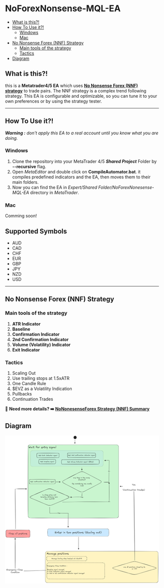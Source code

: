 # NoForexNonsense-MQL-EA

- [What is this?!](#what-is-this)
- [How To Use it?!](#how-to-use-it)
	- [Windows](#windows)
	- [Mac](#mac)
- [No Nonsense Forex (NNF) Strategy](#no-nonsense-forex-nnf-strategy)
	- [Main tools of the strategy](#main-tools-of-the-strategy)
	- [Tactics](#tactics)
- [Diagram](#diagram)

## What is this?!

this is a **Metatrader4/5 EA** which uses **[No Nonsense Forex (NNF) strategy](#no-nonsense-forex-nnf-strategy)** to trade pairs. The NNF strategy is a complex trend following strategy. This EA is configurable and optimizable, so you can tune it to your own preferences or by using the strategy tester.

---

## How To Use it?!

***Warning :*** *don't apply this EA to a real account until you know what you are doing.*

### Windows 

1. Clone the repository into your MetaTrader 4/5 ***Shared Project*** Folder by **--recursive** flag.
2. Open *MetaEditor* and double click on **CompileAutomator.bat**. it compiles predefined indicators and the EA, then moves them to their main folders.
3. Now you can find the EA in *Expert/Shared Folder/NoForexNonesense-MQL-EA* directory in *MetaTrader*.

### Mac
Comming soon!

## Supported Symbols

* AUD
* CAD
* CHF
* EUR
* GBP
* JPY
* NZD
* USD

---

## No Nonsense Forex (NNF) Strategy

### Main tools of the strategy
1. **ATR Indicator**
2. **Baseline**
3. **Confirmation Indicator**
4. **2nd Confirmation Indicator**
5. **Volume (Volatility) Indicator**
6. **Exit Indicator**

### Tactics
1. Scaling Out
2. Use trailing stops at 1.5xATR
3. One Candle Rule
4. $EVZ as a Volatility Indication
5. Pullbacks
6. Continuation Trades

🤔 **Need more details? ➡️ [NoNonesenseForex Strategy (NNF) Summary](./Docs/NoNonesenseForex%20Strategy%20(NNF).md)**

## Diagram

![](./Docs/Excalidraw/NoForexNonsense%20StateMachine.excalidraw.png)